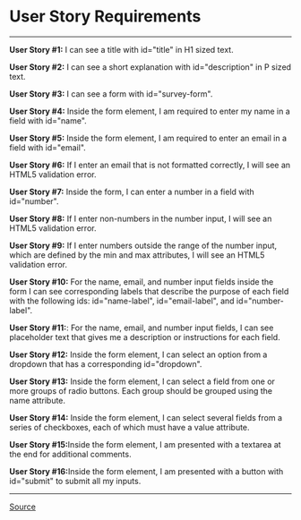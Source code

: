 

<h1><b>User Story Requirements</b></h1>
<hr>


<b>User Story #1:</b> I can see a title with id="title" in H1 sized text.<br>

<b>User Story #2:</b> I can see a short explanation with id="description" in P sized text.<br>

<b>User Story #3:</b> I can see a form with id="survey-form".<br>

<b>User Story #4:</b> Inside the form element, I am required to enter my name in a field with id="name".<br>

<b>User Story #5:</b> Inside the form element, I am required to enter an email in a field with id="email".<br>

<b>User Story #6:</b> If I enter an email that is not formatted correctly, I will see an HTML5 validation error.<br>

<b>User Story #7:</b>  Inside the form, I can enter a number in a field with id="number".<br> 

<b>User Story #8:</b> If I enter non-numbers in the number input, I will see an HTML5 validation error.<br>

<b>User Story #9:</b> If I enter numbers outside the range of the number input, which are defined by the min and max attributes, I will see an HTML5 validation error.<br>

<b>User Story #10:</b> For the name, email, and number input fields inside the form I can see corresponding labels that describe the purpose of each field with the following ids: id="name-label", id="email-label", and id="number-label".<br>

<b>User Story #11:</b>: For the name, email, and number input fields, I can see placeholder text that gives me a description or instructions for each field.<br>

<b>User Story #12:</b> Inside the form element, I can select an option from a dropdown that has a corresponding id="dropdown".<br>

<b>User Story #13:</b> Inside the form element, I can select a field from one or more groups of radio buttons. Each group should be grouped using the name attribute.<br>

<b>User Story #14:</b> Inside the form element, I can select several fields from a series of checkboxes, each of which must have a value attribute.<br>

<b>User Story #15:</b>Inside the form element, I am presented with a textarea at the end for additional comments.<br>

<b>User Story #16:</b>Inside the form element, I am presented with a button with id="submit" to submit all my inputs.<br>




<hr>
<footer> <a href="https://www.freecodecamp.org/learn/responsive-web-design/responsive-web-design-projects/build-a-survey-form" target="_blank">Source</a>